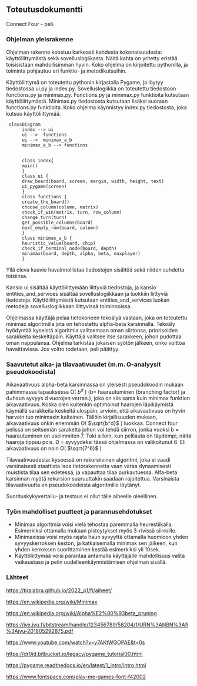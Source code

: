 ## Toteutusdokumentti

Connect Four - peli.

### Ohjelman yleisrakenne

Ohjelman rakenne koostuu karkeasti kahdesta kokonaisuudesta: käyttöliittymästä sekä sovelluslogiikasta. Näitä kahta on yritetty eristää toisisistaan mahdollisimman hyvin. Koko ohjelma on kirjoitettu pythonilla, ja toiminta pohjautuu eri funktio- ja metodikutsuihin. 

Käyttöliittymä on toteutettu pythonin kirjastolla Pygame, ja löytyy tiedostossa ui.py ja index.py. Sovelluslogiikka on toteutettu tiedostoon functions.py ja minimax.py. Functions.py ja minimax.py funktioita kutsutaan käyttöliittymästä. Minimax.py tiedostosta kutsutaan lisäksi suoraan functions.py funktioita. Koko ohjelma käynnistyy index.py tiedostosta, joka kutsuu käyttöliittymää.


```mermaid
 classDiagram
      index --> ui
      ui -->  functions
      ui -->  minimax_a_b 
      minimax_a_b --> functions
      
      
      class index{
      main()
      }
      class ui {
      draw_board(board, screen, margin, width, height, text)
      ui_pygame(screen)
      }
      class functions {
      create_the_board()
      choose_column(column, matrix)
      check_if_win(matrix, turn, row_column)
      change_turn(turn)
      get_possible_columns(board)
      next_empty_row(board, column)
      }
      class minimax_a_b {
      heuristic_value(board, chip)
      check_if_terminal_node(board, depth)
      minimax(board, depth, alpha, beta, maxplayer)
      }
```
Yllä oleva kaavio havainnollistaa tiedostojen sisältöä sekä niiden suhdetta toisiinsa. 

Kansio ui sisältää käyttöliittymään liittyviä tiedostoja, ja kansio entities_and_services sisältää sovelluslogiikkaan ja luokkiin liittyviä tiedostoja. Käyttöliittymästä kutsutaan entities_and_services luokan metodeja sovelluslogiikkaan liittyvissä toiminnoissa. 

Ohjelmassa käyttäjä pelaa tietokoneen tekoälyä vastaan, joka on toteutettu minimax algoritmilla jota on tehostettu alpha-beta karsinnalla. Tekoäly hyödyntää kyseistä algoritmia valitsemaan oman siirtonsa, priorisoiden sarakkeita keskeltäpäin. Käyttäjä valitsee itse sarakkeen, johon pudottaa oman nappulansa. Ohjelma tarkistaa jokaisen syötön jälkeen, onko voittoa havaittavissa. Jos voitto todetaan, peli päättyy. 

### Saavutetut aika- ja tilavaativuudet (m.m. O-analyysit pseudokoodista)

Aikavaativuus alpha-beta karsinnassa on yleisesti pseudokoodin mukaan pahimmassa tapauksessa O( $b^d$ ) (b= haarautuminen (branching factor) ja d=haun syvyys d vuorojen verran.), joka on siis sama kuin minimax funktion aikavaativuus. Koska olen kuitenkin optimoinut haarojen läpikäymistä käymällä sarakkeita keskeltä ulospäin, arvioin, että aikavaativuus on hyvin harvoin tuo minimaxin kaltainen. Tällöin kirjallisuuden mukaan, aikavaativuus onkin enemmän O( $\sqrt{b^d}$ ) luokkaa. Connect four pelissä on seitsemän saraketta johon voi tehdä siirron, jonka vuoksi b = haarautuminen on useimmiten 7. Toki silloin, kun pelilauta on täydempi, näitä haaroja tippuu pois. D = syvyydeksi tässä ohjelmassa on valikoitunut 6. Eli aikavaativuus on noin O( $\sqrt{7^6}$ )

Tilavaativuudesta: kyseessä on rekursiivinen algoritmi, joka ei vaadi varsinaisesti staattista isoa tietorakennetta vaan varaa dynaamisesti muistista tilaa sen edetessä, ja vapauttaa tilaa purkautuessa. Alfa-beta karsinnan myötä rekursion suuruuttakin saadaan rajoitettua. Varsinaista tilavaativuutta en pseudokoodeista algoritmille löytänyt.

Suorituskykyvertailu- ja testaus ei ollut tälle aiheelle oleellinen. 


### Työn mahdolliset puutteet ja parannusehdotukset

- Minimax algoritmia voisi vielä tehostaa paremmalla heurestiikalla. Esimerkiksi ottamalla mukaan pisteytykset myös 3-rivissä siirroille.
- Minimaxissa voisi myös rajata haun syvyyttä ottamalla huomioon yhden syvyyskerroksen keston, ja katkaisemalla minimax sen jälkeen, kun yhden kerroksen suorittaminen kestää esimerkiksi yli 10sek.
- Käyttöliittymää voisi parantaa antamalla käyttäjälle mahdollisuus valita vaikeustaso ja pelin uudelleenkäynnistämisen ohjelman sisällä.


### Lähteet
https://tiralabra.github.io/2022_p1/fi/aiheet/

https://en.wikipedia.org/wiki/Minimax

https://en.wikipedia.org/wiki/Alpha%E2%80%93beta_pruning

https://jyx.jyu.fi/bitstream/handle/123456789/58204/1/URN%3ANBN%3Afi%3Ajyu-201805292875.pdf

https://www.youtube.com/watch?v=y7AKtWGOPAE&t=0s

https://dr0id.bitbucket.io/legacy/pygame_tutorial00.html

https://pygame.readthedocs.io/en/latest/1_intro/intro.html

https://www.fontspace.com/play-me-games-font-f42002
